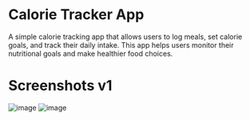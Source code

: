 # Calorie Tracker App

A simple calorie tracking app that allows users to log meals, set calorie goals, and track their daily intake. This app helps users monitor their nutritional goals and make healthier food choices.

# Screenshots v1
![image](https://github.com/user-attachments/assets/932f0404-9b68-4f6b-a5ac-0e605bf9e12a)
![image](https://github.com/user-attachments/assets/4fc0e3b6-47eb-4788-af29-37e0e8455f3c)

